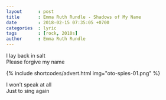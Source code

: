 ```yaml
---
layout      : post
title       : Emma Ruth Rundle - Shadows of My Name
date        : 2018-02-15 07:35:05 +0700
categories  : lyric
tags        : [rock, 2010s]
author      : Emma Ruth Rundle
---
```


I lay back in salt  
Please forgive my name  

{% include shortcodes/advert.html img="oto-spies-01.png" %}

I won’t speak at all  
Just to sing again  
